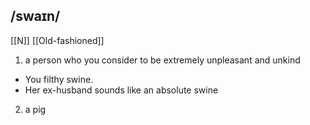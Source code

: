 ## /swaɪn/  
[[N]]  [[Old-fashioned]]
1. a person who you consider to be extremely unpleasant and unkind

- You filthy swine.
- Her ex-husband sounds like an absolute swine

2. a pig